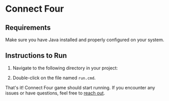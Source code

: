 # Connect Four

## Requirements

Make sure you have Java installed and properly configured on your system.

## Instructions to Run

1. Navigate to the following directory in your project:

2. Double-click on the file named `run.cmd`.

That's it! Connect Four game should start running. If you encounter any issues or have questions, feel free to [reach out](https://www.linkedin.com/in/ashutosh-praharaj-0b1070298).


